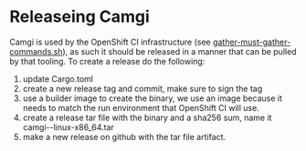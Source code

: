 # Releaseing Camgi

Camgi is used by the OpenShift CI infrastructure (see [gather-must-gather-commands.sh](https://github.com/openshift/release/blob/master/ci-operator/step-registry/gather/must-gather/gather-must-gather-commands.sh)),
as such it should be released in a manner that can be pulled by that tooling.
To create a release do the following:

1. update Cargo.toml
2. create a new release tag and commit, make sure to sign the tag
3. use a builder image to create the binary, we use an image because it needs to match the run environment that OpenShift CI will use.
4. create a release tar file with the binary and a sha256 sum, name it camgi-<version>-linux-x86_64.tar
5. make a new release on github with the tar file artifact.

